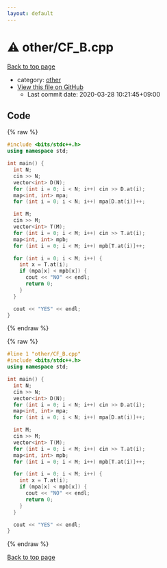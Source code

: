 ```yaml
---
layout: default
---
```


<!-- mathjax config similar to math.stackexchange -->
<script type="text/javascript" async
  src="https://cdnjs.cloudflare.com/ajax/libs/mathjax/2.7.5/MathJax.js?config=TeX-MML-AM_CHTML">
</script>
<script type="text/x-mathjax-config">
  MathJax.Hub.Config({
    TeX: { equationNumbers: { autoNumber: "AMS" }},
    tex2jax: {
      inlineMath: [ ['$','$'] ],
      processEscapes: true
    },
    "HTML-CSS": { matchFontHeight: false },
    displayAlign: "left",
    displayIndent: "2em"
  });
</script>

<script type="text/javascript" src="https://cdnjs.cloudflare.com/ajax/libs/jquery/3.4.1/jquery.min.js"></script>
<script src="https://cdn.jsdelivr.net/npm/jquery-balloon-js@1.1.2/jquery.balloon.min.js" integrity="sha256-ZEYs9VrgAeNuPvs15E39OsyOJaIkXEEt10fzxJ20+2I=" crossorigin="anonymous"></script>
<script type="text/javascript" src="../../assets/js/copy-button.js"></script>
<link rel="stylesheet" href="../../assets/css/copy-button.css" />


# :warning: other/CF_B.cpp

<a href="../../index.html">Back to top page</a>

* category: <a href="../../index.html#795f3202b17cb6bc3d4b771d8c6c9eaf">other</a>
* <a href="{{ site.github.repository_url }}/blob/master/other/CF_B.cpp">View this file on GitHub</a>
    - Last commit date: 2020-03-28 10:21:45+09:00




## Code

<a id="unbundled"></a>
{% raw %}
```cpp
#include <bits/stdc++.h>
using namespace std;

int main() {
  int N;
  cin >> N;
  vector<int> D(N);
  for (int i = 0; i < N; i++) cin >> D.at(i);
  map<int, int> mpa;
  for (int i = 0; i < N; i++) mpa[D.at(i)]++;

  int M;
  cin >> M;
  vector<int> T(M);
  for (int i = 0; i < M; i++) cin >> T.at(i);
  map<int, int> mpb;
  for (int i = 0; i < M; i++) mpb[T.at(i)]++;

  for (int i = 0; i < M; i++) {
    int x = T.at(i);
    if (mpa[x] < mpb[x]) {
      cout << "NO" << endl;
      return 0;
    }
  }

  cout << "YES" << endl;
}

```
{% endraw %}

<a id="bundled"></a>
{% raw %}
```cpp
#line 1 "other/CF_B.cpp"
#include <bits/stdc++.h>
using namespace std;

int main() {
  int N;
  cin >> N;
  vector<int> D(N);
  for (int i = 0; i < N; i++) cin >> D.at(i);
  map<int, int> mpa;
  for (int i = 0; i < N; i++) mpa[D.at(i)]++;

  int M;
  cin >> M;
  vector<int> T(M);
  for (int i = 0; i < M; i++) cin >> T.at(i);
  map<int, int> mpb;
  for (int i = 0; i < M; i++) mpb[T.at(i)]++;

  for (int i = 0; i < M; i++) {
    int x = T.at(i);
    if (mpa[x] < mpb[x]) {
      cout << "NO" << endl;
      return 0;
    }
  }

  cout << "YES" << endl;
}

```
{% endraw %}

<a href="../../index.html">Back to top page</a>

